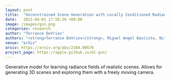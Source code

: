 ```yaml
---
layout: post
title:  "Unconstrained Scene Generation with Locally Conditioned Radiance Fields"
date:   2021-04-01 17:58:26 +00:00
image: /images/gsn.png
categories: research
author: "Terrance DeVries"
authors: "<strong>Terrance DeVries</strong>, Miguel Angel Bautista, Nitish Srivastava, Graham W. Taylor, Joshua M. Susskind"
venue: "arXiv"
arxiv: https://arxiv.org/abs/2104.00670
project_page: https://apple.github.io/ml-gsn/
---
```

Generative model for learning radiance fields of realistic scenes. Allows for generating 3D scenes and exploring them with a freely moving camera.